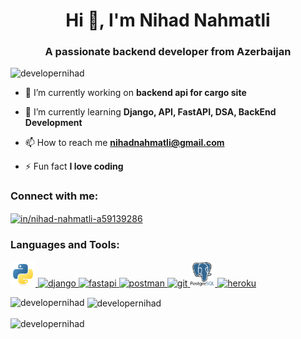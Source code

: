 <h1 align="center">Hi 👋, I'm Nihad Nahmatli</h1>
<h3 align="center">A passionate backend developer from Azerbaijan</h3>

<p align="left"> <img src="https://komarev.com/ghpvc/?username=developernihad&label=Profile%20views&color=0e75b6&style=flat" alt="developernihad" /> </p>

- 🔭 I’m currently working on **backend api for cargo site**

- 🌱 I’m currently learning **Django, API, FastAPI, DSA, BackEnd Development**

- 📫 How to reach me **nihadnahmatli@gmail.com**

- ⚡ Fun fact **I love coding**

<h3 align="left">Connect with me:</h3>
<p align="left">
<a href="https://linkedin.com/in/nihad-nahmatli-a59139286" target="blank"><img align="center" src="https://raw.githubusercontent.com/rahuldkjain/github-profile-readme-generator/master/src/images/icons/Social/linked-in-alt.svg" alt="in/nihad-nahmatli-a59139286" height="30" width="40" /></a>
</p>

<h3 align="left">Languages and Tools:</h3>
<p align="left"> 
  <a href="https://www.python.org" target="_blank" rel="noreferrer"> 
    <img src="https://raw.githubusercontent.com/devicons/devicon/master/icons/python/python-original.svg" alt="python" width="40" height="40"/> 
  </a> 
  <a href="https://www.djangoproject.com/" target="_blank" rel="noreferrer"> 
    <img src="https://cdn.worldvectorlogo.com/logos/django.svg" alt="django" width="40" height="40"/> 
  </a> 
  <a href="https://fastapi.tiangolo.com/" target="_blank" rel="noreferrer"> 
    <img src="https://cdn.worldvectorlogo.com/logos/fastapi.svg" alt="fastapi" width="40" height="40"/> 
  </a> 
  <a href="https://postman.com" target="_blank" rel="noreferrer"> 
    <img src="https://www.vectorlogo.zone/logos/getpostman/getpostman-icon.svg" alt="postman" width="40" height="40"/> 
  </a> 
  <a href="https://git-scm.com/" target="_blank" rel="noreferrer"> 
    <img src="https://www.vectorlogo.zone/logos/git-scm/git-scm-icon.svg" alt="git" width="40" height="40"/> 
  </a> 
  <a href="https://www.postgresql.org" target="_blank" rel="noreferrer"> 
    <img src="https://raw.githubusercontent.com/devicons/devicon/master/icons/postgresql/postgresql-original-wordmark.svg" alt="postgresql" width="40" height="40"/> 
  </a>
  <a href="https://heroku.com" target="_blank" rel="noreferrer"> 
    <img src="https://www.vectorlogo.zone/logos/heroku/heroku-icon.svg" alt="heroku" width="40" height="40"/> 
  </a>
</p>

<p><img align="left" src="https://github-readme-stats.vercel.app/api/top-langs?username=developernihad&show_icons=true&locale=en&layout=compact" alt="developernihad" /></p>

<p>&nbsp;<img align="center" src="https://github-readme-stats.vercel.app/api?username=developernihad&show_icons=true&locale=en" alt="developernihad" /></p>

<p><img align="center" src="https://github-readme-streak-stats.herokuapp.com/?user=developernihad&" alt="developernihad" /></p>
